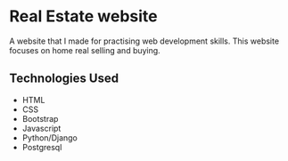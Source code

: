 # Real Estate website
A website that I made for practising web development skills. This website focuses on home real selling and buying.

## Technologies Used
* HTML
* CSS
* Bootstrap
* Javascript
* Python/Django
* Postgresql

